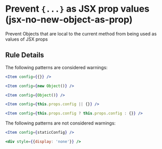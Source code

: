 # Prevent `{...}` as JSX prop values (jsx-no-new-object-as-prop)

Prevent Objects that are local to the current method from being used as values of JSX props

## Rule Details

The following patterns are considered warnings:

```jsx
<Item config={{}} />

<Item config={new Object()} />

<Item config={Object()} />

<Item config={this.props.config || {}} />

<Item config={this.props.config ? this.props.config : {}} />
```

The following patterns are not considered warnings:

```jsx
<Item config={staticConfig} />

<div style={{display: 'none'}} />
```
